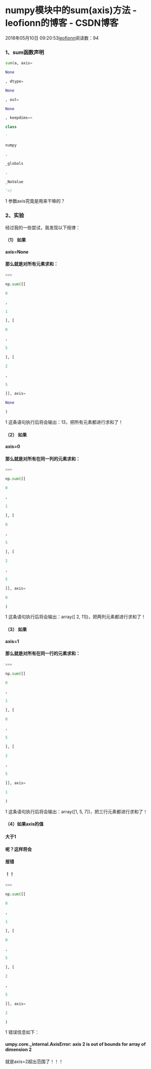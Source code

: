 
# numpy模块中的sum(axis)方法 - leofionn的博客 - CSDN博客


2018年05月10日 09:20:53[leofionn](https://me.csdn.net/qq_36142114)阅读数：94




### 1、sum函数声明
```python
sum(a, axis=
```
```python
None
```
```python
, dtype=
```
```python
None
```
```python
, out=
```
```python
None
```
```python
, keepdims=<
```
```python
class
```
```python
'
```
```python
numpy
```
```python
.
```
```python
_globals
```
```python
.
```
```python
_NoValue
```
```python
'>)
```
1
参数axis究竟是用来干嘛的？
### 2、实验
经过我的一些尝试，我发现以下规律：
#### （1） 如果
#### axis=None
#### 那么就是对所有元素求和：
```python
>>>
```
```python
np.sum([[
```
```python
0
```
```python
,
```
```python
1
```
```python
], [
```
```python
0
```
```python
,
```
```python
5
```
```python
], [
```
```python
2
```
```python
,
```
```python
5
```
```python
]], axis=
```
```python
None
```
```python
)
```
1
这条语句执行后将会输出：13，把所有元素都进行求和了！
#### （2） 如果
#### axis=0
#### 那么就是对所有在同一列的元素求和：
```python
>>>
```
```python
np.sum([[
```
```python
0
```
```python
,
```
```python
1
```
```python
], [
```
```python
0
```
```python
,
```
```python
5
```
```python
], [
```
```python
2
```
```python
,
```
```python
5
```
```python
]], axis=
```
```python
0
```
```python
)
```
1
这条语句执行后将会输出：array([ 2, 11])，把两列元素都进行求和了！
#### （3） 如果
#### axis=1
#### 那么就是对所有在同一行的元素求和：
```python
>>>
```
```python
np.sum([[
```
```python
0
```
```python
,
```
```python
1
```
```python
], [
```
```python
0
```
```python
,
```
```python
5
```
```python
], [
```
```python
2
```
```python
,
```
```python
5
```
```python
]], axis=
```
```python
1
```
```python
)
```
1
这条语句执行后将会输出：array([1, 5, 7])，把三行元素都进行求和了！
#### （4）如果axis的值
#### 大于1
#### 呢？这样将会
#### 报错
#### ！！
```python
>>>
```
```python
np.sum([[
```
```python
0
```
```python
,
```
```python
1
```
```python
], [
```
```python
0
```
```python
,
```
```python
5
```
```python
], [
```
```python
2
```
```python
,
```
```python
5
```
```python
]], axis=
```
```python
2
```
```python
)
```
1
错误信息如下：
#### umpy.core._internal.AxisError: axis 2 is out of bounds for array of dimension 2
就是axis=2超出范围了！！！


